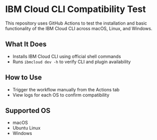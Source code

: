 # IBM Cloud CLI Compatibility Test

This repository uses GitHub Actions to test the installation and basic functionality of the IBM Cloud CLI across macOS, Linux, and Windows.

## What It Does
- Installs IBM Cloud CLI using official shell commands
- Runs `ibmcloud dev -h` to verify CLI and plugin availability

## How to Use
- Trigger the workflow manually from the Actions tab
- View logs for each OS to confirm compatibility

## Supported OS
- macOS
- Ubuntu Linux
- Windows
